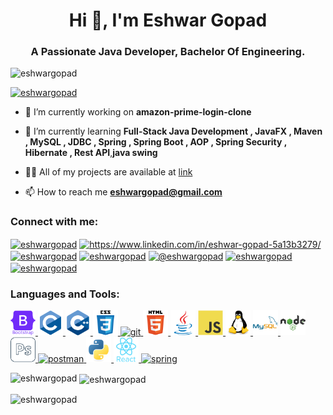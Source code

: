 <h1 align="center">Hi 👋, I'm Eshwar Gopad</h1>
<h3 align="center">A Passionate Java Developer, Bachelor Of Engineering.</h3>

<p align="left"> <img src="https://komarev.com/ghpvc/?username=eshwargopad&label=Profile%20views&color=0e75b6&style=flat" alt="eshwargopad" /> </p>


<p align="left"> <a href="https://twitter.com/eshwargopad" target="blank"><img src="https://img.shields.io/twitter/follow/eshwargopad?logo=twitter&style=for-the-badge" alt="eshwargopad" /></a> </p>

- 🔭 I’m currently working on **amazon-prime-login-clone**

- 🌱 I’m currently learning **Full-Stack Java Development , JavaFX , Maven , MySQL , JDBC , Spring , Spring Boot , AOP , Spring Security , Hibernate , Rest API**,**java swing**

- 👨‍💻 All of my projects are available at [link](https://github.com/eshwargopad?tab=repositories)

- 📫 How to reach me **eshwargopad@gmail.com**

<h3 align="left">Connect with me:</h3>
<p align="left">
<a href="https://twitter.com/eshwargopad" target="blank"><img align="center" src="https://raw.githubusercontent.com/rahuldkjain/github-profile-readme-generator/master/src/images/icons/Social/twitter.svg" alt="eshwargopad" height="30" width="40" /></a>
<a href="https://linkedin.com/in/https://www.linkedin.com/in/eshwar-gopad-5a13b3279/" target="blank"><img align="center" src="https://raw.githubusercontent.com/rahuldkjain/github-profile-readme-generator/master/src/images/icons/Social/linked-in-alt.svg" alt="https://www.linkedin.com/in/eshwar-gopad-5a13b3279/" height="30" width="40" /></a>
<a href="https://instagram.com/eshwargopad" target="blank"><img align="center" src="https://raw.githubusercontent.com/rahuldkjain/github-profile-readme-generator/master/src/images/icons/Social/instagram.svg" alt="eshwargopad" height="30" width="40" /></a>
<a href="https://www.youtube.com/c/eshwargopad" target="blank"><img align="center" src="https://raw.githubusercontent.com/rahuldkjain/github-profile-readme-generator/master/src/images/icons/Social/youtube.svg" alt="eshwargopad" height="30" width="40" /></a>
<a href="https://www.hackerrank.com/@eshwargopad" target="blank"><img align="center" src="https://raw.githubusercontent.com/rahuldkjain/github-profile-readme-generator/master/src/images/icons/Social/hackerrank.svg" alt="@eshwargopad" height="30" width="40" /></a>
<a href="https://www.leetcode.com/eshwargopad" target="blank"><img align="center" src="https://raw.githubusercontent.com/rahuldkjain/github-profile-readme-generator/master/src/images/icons/Social/leet-code.svg" alt="eshwargopad" height="30" width="40" /></a>
<a href="https://auth.geeksforgeeks.org/user/eshwargopad" target="blank"><img align="center" src="https://raw.githubusercontent.com/rahuldkjain/github-profile-readme-generator/master/src/images/icons/Social/geeks-for-geeks.svg" alt="eshwargopad" height="40" width="50" /></a>
</p>

<h3 align="left">Languages and Tools:</h3>
<p align="left"> <a href="https://getbootstrap.com" target="_blank" rel="noreferrer"> <img src="https://raw.githubusercontent.com/devicons/devicon/master/icons/bootstrap/bootstrap-plain-wordmark.svg" alt="bootstrap" width="40" height="40"/> </a> <a href="https://www.cprogramming.com/" target="_blank" rel="noreferrer"> <img src="https://raw.githubusercontent.com/devicons/devicon/master/icons/c/c-original.svg" alt="c" width="40" height="40"/> </a> <a href="https://www.w3schools.com/cpp/" target="_blank" rel="noreferrer"> <img src="https://raw.githubusercontent.com/devicons/devicon/master/icons/cplusplus/cplusplus-original.svg" alt="cplusplus" width="40" height="40"/> </a> <a href="https://www.w3schools.com/css/" target="_blank" rel="noreferrer"> <img src="https://raw.githubusercontent.com/devicons/devicon/master/icons/css3/css3-original-wordmark.svg" alt="css3" width="40" height="40"/> </a> <a href="https://git-scm.com/" target="_blank" rel="noreferrer"> <img src="https://www.vectorlogo.zone/logos/git-scm/git-scm-icon.svg" alt="git" width="40" height="40"/> </a> <a href="https://www.w3.org/html/" target="_blank" rel="noreferrer"> <img src="https://raw.githubusercontent.com/devicons/devicon/master/icons/html5/html5-original-wordmark.svg" alt="html5" width="40" height="40"/> </a> <a href="https://www.java.com" target="_blank" rel="noreferrer"> <img src="https://raw.githubusercontent.com/devicons/devicon/master/icons/java/java-original.svg" alt="java" width="40" height="40"/> </a> <a href="https://developer.mozilla.org/en-US/docs/Web/JavaScript" target="_blank" rel="noreferrer"> <img src="https://raw.githubusercontent.com/devicons/devicon/master/icons/javascript/javascript-original.svg" alt="javascript" width="40" height="40"/> </a> <a href="https://www.linux.org/" target="_blank" rel="noreferrer"> <img src="https://raw.githubusercontent.com/devicons/devicon/master/icons/linux/linux-original.svg" alt="linux" width="40" height="40"/> </a> <a href="https://www.mysql.com/" target="_blank" rel="noreferrer"> <img src="https://raw.githubusercontent.com/devicons/devicon/master/icons/mysql/mysql-original-wordmark.svg" alt="mysql" width="40" height="40"/> </a> <a href="https://nodejs.org" target="_blank" rel="noreferrer"> <img src="https://raw.githubusercontent.com/devicons/devicon/master/icons/nodejs/nodejs-original-wordmark.svg" alt="nodejs" width="40" height="40"/> </a> <a href="https://www.photoshop.com/en" target="_blank" rel="noreferrer"> <img src="https://raw.githubusercontent.com/devicons/devicon/master/icons/photoshop/photoshop-line.svg" alt="photoshop" width="40" height="40"/> </a> <a href="https://postman.com" target="_blank" rel="noreferrer"> <img src="https://www.vectorlogo.zone/logos/getpostman/getpostman-icon.svg" alt="postman" width="40" height="40"/> </a> <a href="https://www.python.org" target="_blank" rel="noreferrer"> <img src="https://raw.githubusercontent.com/devicons/devicon/master/icons/python/python-original.svg" alt="python" width="40" height="40"/> </a> <a href="https://reactjs.org/" target="_blank" rel="noreferrer"> <img src="https://raw.githubusercontent.com/devicons/devicon/master/icons/react/react-original-wordmark.svg" alt="react" width="40" height="40"/> </a> <a href="https://spring.io/" target="_blank" rel="noreferrer"> <img src="https://www.vectorlogo.zone/logos/springio/springio-icon.svg" alt="spring" width="40" height="40"/> </a> </p>

<p><img align="left" src="https://github-readme-stats.vercel.app/api/top-langs?username=eshwargopad&show_icons=true&locale=en&layout=compact" alt="eshwargopad" /></p>

<p>&nbsp;<img align="center" src="https://github-readme-stats.vercel.app/api?username=eshwargopad&show_icons=true&locale=en" alt="eshwargopad" /></p>

<p><img align="center" src="https://github-readme-streak-stats.herokuapp.com/?user=eshwargopad&" alt="eshwargopad" /></p>
